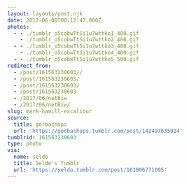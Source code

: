 ```yaml
---
layout: layouts/post.njk
date: 2017-06-08T00:12:47.000Z
photos:
  - - ./tumblr_o5cobwTtSi1u7wttko1_400.gif
    - ./tumblr_o5cobwTtSi1u7wttko2_400.gif
  - - ./tumblr_o5cobwTtSi1u7wttko3_400.gif
    - ./tumblr_o5cobwTtSi1u7wttko4_400.gif
  - - ./tumblr_o5cobwTtSi1u7wttko5_500.gif
redirect_from:
  - /post/161563230603//
  - /post/161563230603/
  - /post/161563230603/
  - /post/161563230603
  - /2017/06/netBiw
  - /2017/06/netBiw/
slug: mark-hamill-excalibur
source:
  title: gorbachops
  url: 'https://gorbachops.tumblr.com/post/142497635024'
tumblrid: 161563230603
type: photo
via:
  name: seldo
  title: Seldo's Tumblr
  url: 'https://seldo.tumblr.com/post/161006771095'
---
```



